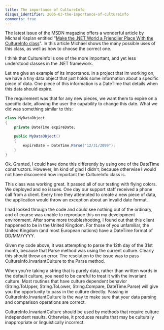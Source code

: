 ```yaml
---
title: The importance of CultureInfo
disqus_identifier: 2005-03-the-importance-of-cultureinfo
comments: true
---
```


The latest issue of the MSDN magazine offers a wonderful article by Michael Kaplan entitled "[Make the .NET World a Friendlier Place With the CultureInfo class][1]". In this article Michael shows the many possible uses of this class, as well as how to choose the correct one.

I think that CultureInfo is one of the more important, and yet less understood classes in the .NET framework.

Let me give an example of its importance. In a project that Im working on, we have a tiny data object that just holds some information about a specific piece of data. One piece of this information is a DateTime that details when this data should expire.

The requirement was that for any new pieces, we want them to expire on a specific date, allowing the user the capability to change this date. What we did was something similar to this:

``` csharp
class MyDataObject
{
    private DateTime expireDate;

    public MyDataObject()
    {
        expireDate = DateTime.Parse("12/31/2099");
    }
}
```

Ok. Granted, I could have done this differently by using one of the DateTime constructors. However, Im kind of glad I didn't, because otherwise I would not have discovered how important the CultureInfo class is.

This class was working great. It passed all of our testing with flying colors. We deployed and no issues. One day our support staff received a phone call from a client. Every time they attempted to create a new piece of data, the application would throw an exception about an invalid date format.

I had looked through the code and could see nothing out of the ordinary, and of course was unable to reproduce this on my development environment. After some more troubleshooting, I found out that this client happened to be in the United Kingdom. For those of you unfamiliar, the United Kingdom (and most European nations) have a DateTime format of DD/MM/YYYY.

Given my code above, it was attempting to parse the 12th day of the 31st month, because that Parse method was using the current culture. Clearly this should throw an error. The resolution to the issue was to pass CultureInfo.InvariantCulture to the Parse method.

When you're taking a string that is purely data, rather than written words in the default culture, you need to be careful to treat it with the invariant culture. Most routines that have culture dependent behavior (String.ToUpper, String.ToLower, String.Compare, DateTime.Parse) will give you the opportunity to pass in the culture directly. Passing in CultureInfo.InvariantCulture is the way to make sure that your data parsing and comparison operations are correct.

CultureInfo.InvariantCulture should be used by methods that require culture independent results. Otherwise, it produces results that may be culturally inappropriate or linguistically incorrect.

[1]:http://msdn.microsoft.com/msdnmag/issues/05/03/CultureInfo/
